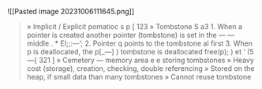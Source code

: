 ![[Pasted image 20231006111645.png]]
> » Implicit / Explicit pomatioc s p [ 123 » Tombstone S a3 1. When a pointer is created another pointer (tombstone) is set in the — — middle . * EI;;:—’; 2. Pointer q points to the tombstone al first 3. When p is deallocated, the p[_—] ) tombstone is deallocated free(p); ) et ‘ (5—{ 321 ] » Cemetery — memory area e e storing tombstones » Heavy cost (storage), creation, checking, double referencing » Stored on the heap, if small data than many tombstones » Cannot reuse tombstone
